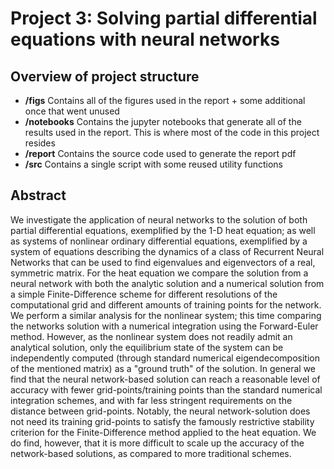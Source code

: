 # Project 3: Solving partial differential equations with neural networks 

<ADD LINK TO FINAL REPORT HERE>


## Overview of project structure
- **/figs** Contains all of the figures used in the report + some additional once that went unused
- **/notebooks** Contains the jupyter notebooks that generate all of the results used in the report. This is where most of the code in this project resides
- **/report** Contains the source code used to generate the report pdf
- **/src** Contains a single script with some reused utility functions

## Abstract
We investigate the application of neural networks to the solution of both partial differential equations, exemplified by the 1-D heat equation; as well as systems of nonlinear ordinary differential equations, exemplified by a system of equations describing the dynamics of a class of Recurrent Neural Networks that can be used to find eigenvalues and eigenvectors of a real, symmetric matrix. For the heat equation we compare the solution from a neural network with both the analytic solution and a numerical solution from a simple Finite-Difference scheme for different resolutions of the computational grid and different amounts of training points for the network. We perform a similar analysis for the nonlinear system; this time comparing the networks solution with a numerical integration using the Forward-Euler method. However, as the nonlinear system does not readily admit an analytical solution, only the equilibrium state of the system can be independently computed (through standard numerical eigendecomposition of the mentioned matrix) as a "ground truth" of the solution. In general we find that the neural network-based solution can reach a reasonable level of accuracy with fewer grid-points/training points than the standard numerical integration schemes, and with far less stringent requirements on the distance between grid-points. Notably, the neural network-solution does not need its training grid-points to satisfy the famously restrictive stability criterion for the Finite-Difference method applied to the heat equation. We do find, however, that it is more difficult to scale up the accuracy of the network-based solutions, as compared to more traditional schemes.
